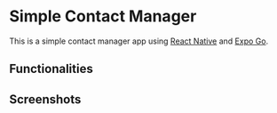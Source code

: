 # Simple Contact Manager
This is a simple contact manager app using [React Native]() and [Expo Go]().

## Functionalities

## Screenshots